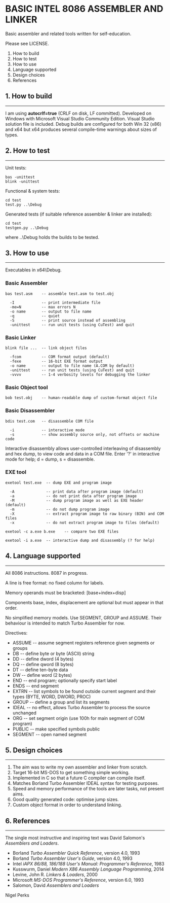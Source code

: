 BASIC INTEL 8086 ASSEMBLER AND LINKER
=====================================
Basic assembler and related tools written for self-education.

Please see LICENSE.

1. How to build
2. How to test
3. How to use
4. Language supported
5. Design choices
6. References


## 1. How to build
---------------
I am using **autocrlf=true** (CRLF on disk, LF committed).
Developed on Windows with Microsoft Visual Studio Community Edition.
Visual Studio solution file is included.
Debug builds are configured for both Win 32 (x86) and x64
but x64 produces several compile-time warnings about sizes of types.


## 2. How to test
--------------
Unit tests:

    bas -unittest
    blink -unittest

Functional & system tests:

    cd test
    test.py ..\Debug

Generated tests (if suitable reference assembler & linker are installed):

    cd test
    testgen.py ..\Debug

where ..\Debug holds the builds to be tested.


## 3. How to use
-------------
Executables in x64\Debug.

### Basic Assembler

    bas test.asm    -- assemble test.asm to test.obj

      -I            -- print intermediate file
      -me=N         -- max errors N
      -o name       -- output to file name
      -q            -- quiet
      -S            -- print source instead of assembling
      -unittest     -- run unit tests (using CuTest) and quit

### Basic Linker

    blink file ...  -- link object files

      -fcom         -- COM format output (default)
      -fexe         -- 16-bit EXE format output
      -o name       -- output to file name (A.COM by default)
      -unittest     -- run unit tests (using CuTest) and quit
      -vvvv         -- 1-4 verbosity levels for debugging the linker

### Basic Object tool

    bob test.obj    -- human-readable dump of custom-format object file

### Basic Disassembler

    bdis test.com   -- disassemble COM file

      -i            -- interactive mode
      -s            -- show assembly source only, not offsets or machine code

Interactive disassembly allows user-controlled interleaving
of disassembly and hex dump, to view code and data in a COM file.
Enter '?' in interactive mode for help; d = dump, s = disassemble.

### EXE tool

    exetool test.exe  -- dump EXE and program image

      -A              -- print data after program image (default)
      -a              -- do not print data after program image
      -M              -- dump program image as well as EXE header (default)
      -m              -- do not dump program image
      -X              -- extract program image to raw binary (BIN) and COM files
      -x              -- do not extract program image to files (default)

    exetool -c a.exe b.exe    -- compare two EXE files

    exetool -i a.exe  -- interactive dump and disassembly (? for help)


## 4. Language supported
---------------------
All 8086 instructions.
8087 in progress.

A line is free format: no fixed column for labels.

Memory operands must be bracketed: [base+index+disp]

Components base, index, displacement are optional but must appear in that order.

No simplified memory models. Use SEGMENT, GROUP and ASSUME. Their behaviour is
intended to match Turbo Assembler for now.

Directives:

- ASSUME   -- assume segment registers reference given segments or groups
- DB       -- define byte or byte (ASCII) string
- DD       -- define dword (4 bytes)
- DQ       -- define qword (8 bytes)
- DT       -- define ten-byte data
- DW       -- define word (2 bytes)
- END      -- end program; optionally specify start label
- ENDS     -- end segment
- EXTRN    -- list symbols to be found outside current segment and their types
            (BYTE, WORD, DWORD, PROC)
- GROUP    -- define a group and list its segments
- IDEAL    -- no effect, allows Turbo Assembler to process the source unchanged
- ORG      -- set segment origin (use 100h for main segment of COM program)
- PUBLIC   -- make specified symbols public
- SEGMENT  -- open named segment


## 5. Design choices
-----------------
1. The aim was to write my own assembler and linker from scratch.
2. Target 16-bit MS-DOS to get something simple working.
3. Implemented in C so that a future C compiler can compile itself.
4. Matches Borland Turbo Assembler IDEAL syntax for testing purposes.
5. Speed and memory performance of the tools are later tasks, not present aims.
6. Good quality generated code: optimise jump sizes.
7. Custom object format in order to understand linking.


## 6. References
-------------
The single most instructive and inspiring text was David Salomon's _Assemblers
and Loaders_.

- Borland _Turbo Assembler Quick Reference_, version 4.0, 1993
- Borland _Turbo Assembler User's Guide_, version 4.0, 1993
- Intel _iAPX 86/88, 186/188 User's Manual: Programmer's Reference_, 1983
- Kusswurm, Daniel _Modern X86 Assembly Language Programming_, 2014
- Levine, John R. _Linkers & Loaders_, 2000
- Microsoft _MS-DOS Programmer's Reference_, version 6.0, 1993
- Salomon, David _Assemblers and Loaders_


Nigel Perks
